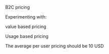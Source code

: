 B2C pricing

Experimenting with:

value based pricing

Usage based pricing


The average per user pricing should be 10 USD
